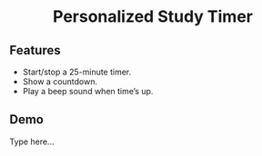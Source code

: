 <h1 align="center">Personalized Study Timer</h1> 

## Features
- Start/stop a 25-minute timer.
- Show a countdown.
- Play a beep sound when time’s up.
 
## Demo
Type here...






